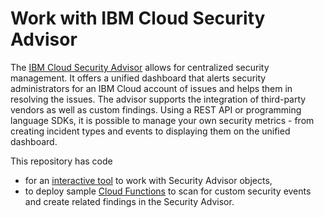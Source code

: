 # Work with IBM Cloud Security Advisor

The [IBM Cloud Security Advisor](https://cloud.ibm.com/security-advisor) allows for centralized security management. It offers a unified dashboard that alerts security administrators for an IBM Cloud account of issues and helps them in resolving the issues. The advisor supports the integration of third-party vendors as well as custom findings. Using a REST API or programming language SDKs, it is possible to manage your own security metrics - from creating incident types and events to displaying them on the unified dashboard. 

This repository has code
* for an [interactive tool](/interactive-tool) to work with Security Advisor objects,
* to deploy sample [Cloud Functions](/functions) to scan for custom security events and create related findings in the Security Advisor.
  

